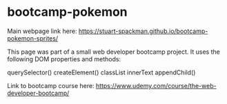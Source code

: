 # bootcamp-pokemon

Main webpage link here: https://stuart-spackman.github.io/bootcamp-pokemon-sprites/

This page was part of a small web developer bootcamp project. It uses the following DOM properties and methods:

querySelector()
createElement()
classList
innerText
appendChild()


Link to bootcamp course here: https://www.udemy.com/course/the-web-developer-bootcamp/